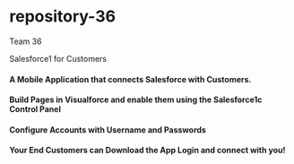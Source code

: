 repository-36
=============

Team 36

Salesforce1 for Customers

#### A Mobile Application that connects Salesforce with Customers. 

#### Build Pages in Visualforce and enable them using the Salesforce1c Control Panel

#### Configure Accounts with Username and Passwords

#### Your End Customers can Download the App Login and connect with you!

#### 

